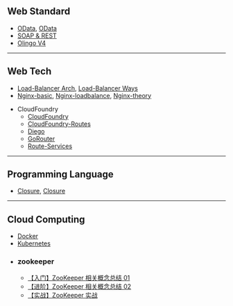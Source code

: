 ## Web Standard
* [OData](OData.md),   [OData](OData2.md)
* [SOAP & REST](SOAP&REST.md)
* [Olingo V4](Olingo.md)
---
## Web Tech
* [Load-Balancer Arch](./load-balance/loadBalanceArchs.md), [Load-Balancer Ways](./load-balance/loadBalanceWays.md)
* [Nginx-basic](./nginx/nginx-basic.md), [Nginx-loadbalance](./nginx/nginx-loadbalance.md), [Nginx-theory](./nginx/nginx-theory.md)

- CloudFoundry
    - [CloudFoundry](./cloudfoundry/cloudfoundry.md)
    - [CloudFoundry-Routes](./cloudfoundry/cloudfoundry-routes.md)
    - [Diego](./cloudfoundry/diego.md)
    - [GoRouter](./cloudfoundry/gorouter.md)
    - [Route-Services](./cloudfoundry/route-services.md)
---

## Programming Language
* [Closure](./Closure/Closure.md), [Closure](./Closure/Closure2.md)
---

## Cloud Computing
* [Docker](./docker/docker.md) 
* [Kubernetes](./kubernetes/kubernetes.md)
- ### zookeeper
  - [【入门】ZooKeeper 相关概念总结 01](resources/Basic/distributed-systems/zookeeper/zookeeper-intro.md) 
  - [【进阶】ZooKeeper 相关概念总结 02](resources/Basic/distributed-systems/zookeeper/zookeeper-plus.md)
  - [【实战】ZooKeeper 实战](resources/Basic/distributed-systems/zookeeper/zookeeper-in-action.md)